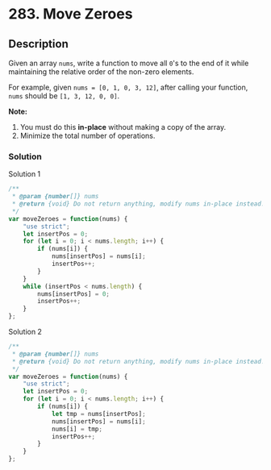 # 283. Move Zeroes

## Description

Given an array `nums`, write a function to move all `0`'s to the end of it while maintaining the relative order of the non-zero elements.

For example, given `nums = [0, 1, 0, 3, 12]`, after calling your function, `nums` should be `[1, 3, 12, 0, 0]`.

**Note:**
1. You must do this **in-place** without making a copy of the array.
2. Minimize the total number of operations.

### Solution
Solution 1
```javascript
/**
 * @param {number[]} nums
 * @return {void} Do not return anything, modify nums in-place instead.
 */
var moveZeroes = function(nums) {
    "use strict";
    let insertPos = 0;
    for (let i = 0; i < nums.length; i++) {
        if (nums[i]) {
            nums[insertPos] = nums[i];
            insertPos++;
        }
    }
    while (insertPos < nums.length) {
        nums[insertPos] = 0;
        insertPos++;
    }
};
```
Solution 2
```javascript
/**
 * @param {number[]} nums
 * @return {void} Do not return anything, modify nums in-place instead.
 */
var moveZeroes = function(nums) {
    "use strict";
    let insertPos = 0;
    for (let i = 0; i < nums.length; i++) {
        if (nums[i]) {
            let tmp = nums[insertPos];
            nums[insertPos] = nums[i];
            nums[i] = tmp;
            insertPos++;
        }
    }
};
```